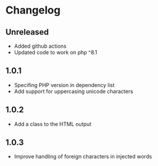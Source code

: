 Changelog
=========

Unreleased
-----
* Added github actions
* Updated code to work on php ^8.1

1.0.1
-----
* Specifing PHP version in dependency list
* Add support for uppercasing unicode characters

1.0.2
-----
* Add a class to the HTML output

1.0.3
-----
* Improve handling of foreign characters in injected words
